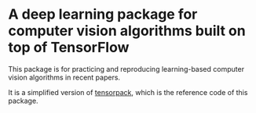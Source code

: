 # A deep learning package for computer vision algorithms built on top of TensorFlow
This package is for practicing and reproducing learning-based computer vision algorithms in recent papers.

It is a simplified version of [tensorpack](https://github.com/ppwwyyxx/tensorpack), which is the reference code of this package.

